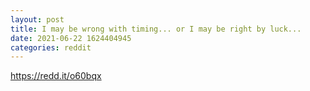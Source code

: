 ```yaml
--- 
layout: post 
title: I may be wrong with timing... or I may be right by luck... 
date: 2021-06-22 1624404945 
categories: reddit 
--- 
```

https://redd.it/o60bqx
